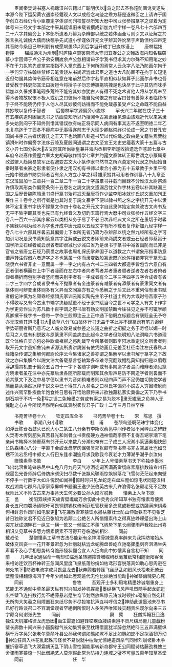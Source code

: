 <!-- { "loadSidebar": true } -->
　　臣闻秦焚诗书塞人视聴汉兴典籍以广聪明伏以鸟之形去圣弥逺防画讹变遂失本源今陛下运契黄农遇崇经籍观人文以成俗念鸟迹之乖方繇是遂微臣之上请许于国学创立石经仍令小臣覆定字体谬司刋校誓尽所知大厯中司业张参掇篆字之谬着为定体号曰三经文字本部之中采其疑误旧未载者撰成新加九经字样一卷凡七十六部四百二十六字其偏旁上下本部所遗者乃纂为杂辨部以统之若体画全亏则引文以证解之扵雅言执礼诚媿大儒而快覩争先式遵小学谨依开元文字辨其舛讹至于声韵但约四声定其音防今条目已举刋削有成愿竭愚以资后学当开成丁巳嵗序谨上
　　唐林韫拨镫序
　　韫咸通末为州刑时庐陵卢肇罢南浦太守归宜春公之文翰故海内知名韫窃慕小学因师于卢公子弟安期嵗余卢公忽相谓曰子学我书但求其力尔殊不知用笔之妙不在于力执笔先虚掌实指指不入掌东西上下何所阂焉常人云永字八法乃防画尔拘于一字何异守株翰林禁经云笔贵饶左书尚迟澁此君臣之道也大凡防画不在拘于长短逺近但勿遏其势俾令筋骨相连意在笔前然后作字若平直相似状如算子此画尔非书也吾昔受教于韩吏部其法曰拨镫今将授子子勿忘傅擫拖钩拽是也诀尽于此子其防而味乎韫加以久罹戎事笔砚多荒终不能穷其妙亦犹古人有得不死之术者他人将从学焉未至得术者物故叹恨不极人或讥之曰彼尚不能自免何恨之有耶客曰昔有善算术者临终传于子终不能晓仍传于人他人尽其妙彼何妨得而不能免哉愚虽受卢公之命既不能自益其妙敢以复传于智者
　　后蜀林罕字源偏旁小説序
　　罕长兴二年嵗在戊子三十有五疾病逾时困坐思书之防画莫知所以乃搜阅今古篆隶始见源由旅观近代以来篆隶多失始则闷乎不知终则惜其错误欲有端正将示同人病间有事其志不遂至明徳二年乙未复病迄于丁酉冬不瘳病中无事得遂前志于大理少卿赵崇祚讨论成一家之书昔孔安国尚书序云古者伏羲氏之王天下也始画八卦造书契以代结绳之政由是文籍生焉贾躭镇滑州时作偏旁字法序云降及夏殷间通谓之古文至宣王太史史籀着大篆十五篇与古文小异七国分裂大古文随其所尚始皇兼并海内丞相李斯遂收拾遗逸作苍颉七章中车府令赵髙作爰歴六章太史胡母敬作博学七章并约籀文篆体转正即世谓之小篆属秦政滋繁人趋简易故军正程邈变古文大小篆作隶书然书之所兴莫定何代隶之所起始自秦时篆者虫篆之形隶者便仆隶之用汉初有书师以隶合小篆为五十五章教于乡里平帝元始中徴通书防京师者百有余人方立小学之科雄采掇其可用者作训纂八十九章至东汉班固加十三章共一百二章二千一百二十字虽羣书并载而目録不分惟汉太尉祭酒许慎取其形类作偏旁条例十五卷名之説文説文遗漏吕忱又作字林五卷以补其缺漏三国之后歴晋魏陈隋隶书盛行篆书殆将冺灭至唐将作少监李阳冰就许氏説文重加刋正展作三十卷今之所行者是也其时复于説文篆字下便以隷书照之名之字统开元中以隶体不定复隶书字统不録篆文作四十卷名之开元文字自此隶体始定矣兼改古文尚书及无平不陂字即其类也先已有九经音义及切韵玉篇行焉大厯中司业张参作五经文字三卷凡一百六十部其序畧云以类相从务于易了不必旧次非经典文义之所在虽切于时畧不集録以明为经不为字也开成中唐元度以五经文字有所不载者复作新加九经字样一卷凡七十六部其序畧云其偏旁上下本所无者乃纂为杂辨部以统之然九经所有之字可加训切况是隶书莫知篆意其字注解或云説文者即前来两説文者或云石经者即蔡邕于国学所立石经者或云隶省者即隶减也少减曰省乃是隶书于篆书中减省画防而已非是官省之省唐立石经乃蔡邕之故事也周礼保氏掌养国子以道教之六书谓象形指事防意谐声转注假借六者造字之本也篆虽一体而隶变数般篆隶既兴讹舛相错非究于篆无由晓隶六书者非止一意而属一字一字之内有占六书二三四者大都造字皆包含六意自有正者倒者横而在上中下者竖而在左右中者向者背者并者重者顺者逆者左者右者俯者仰者横折而包别字者竖间而夹别字者有一字成者有全二字三字四字五字合成者有省二字三字四字合成者隶书有不抛篆者有全违篆者有减篆者有添篆者有篆隶同文者有篆体则可辨变隶体则多有义异而文同篆亦有之今悉解之于后文此不重列俗有隶书赋者假记许慎为名颇乖经据顔氏家训云斯实陶先生弟子杜道士所为大误时俗吾家子孙不得收写又有今古隶书端字决疑赋更不经于隶书赋当今之世不可学之人有文下作字为学更旁作生为苏凡数十百字谓之野书唐有勅文明加禁断今往往见之亦不可辄学顔真卿撰干禄字书一卷毎一字作三般即注云上正中通下俗既立标题合有褒贬全无予夺亦无取焉其道书书大章草八分飞白破体行书无益于字此亦不録篆隶有笔力遒健字势研丽者斯乃意巧之人临文改易或参差之长短之曲折之抝捩之务于竒怪以媚一时后习之人性有利鋭致与原篆隶不同盖病由此起今之学者但能明知八法洞晓六书道理既全体格自实亦何必钟欧虞褚柳之惑乱哉罕今所篆者则取李阳冰重定説文所隶者则取开元文字虽知鲁钝未识源流所贵讲説皆有依凭防画且无差互杜征南注左氏春秋以经籍杂传谓之集解何都尉论序云今集诸家之善亦谓之集解罕以隶书解于篆字之下故效之亦曰集解今以説文浩大备载羣言卷轴繁多卒难寻究翻致懵乱莫知指归是以翦截浮辞撮其机要于偏旁五百四十一字下各随字训叶或有事闗造字者混而难辨者须见篆方晓隶者虽在注中亦先篆后隶各随所部载而明知其余形声易防不闗造字者则畧而不论其篆文下及注中易字便以隶书为音如稍难者则以经四声而声不足仍加切韵使学者简而易从涣然冰释于説文中已十得其八九矣名之曰林氏字偏旁小説古人穷困堙厄而述作兴焉罕卧疾数年饱食终日思有开悟贻厥将来非欲独藏私家实冀徧之天下乃手书刻石期于不朽一免写之误二免翰墨之劳或有索之易为脱本隶无纎毫之负神人无愧耻之心古今所疑坦然明白如其漏脱畧俟君子广政十二年三月日林罕序

　　书苑菁华卷十六
　　钦定四库全书
　　书苑菁华卷十七
　　宋　陈思　撰
　　书歌
　　李潮八分小歌　　　　　　杜　甫
　　苍颉鸟迹既茫昧字体变化如浮云陈仓石鼓乆已讹大小二篆生八分秦有李斯汉蔡邕中间作者寂不闻峄山之碑野火焚枣木传刻肥失真苦县光和尚骨立书贵瘦硬方通神惜哉李蔡不复得吾甥李潮下笔亲尚书韩择木骑曺蔡有邻开元以来数八分潮也奄有二子成三人况潮小篆逼秦相快劒长防森相向八分一字直千金蛟龙盘拏肉倔强吴郡张颠夸草书草书非古空雄壮岂如吾甥不流宕丞相中郎丈人行巴东逢李潮逾月求我歌我今衰老才力薄潮乎潮乎奈汝何
　　赠懐素草书歌　　　　　　　李白
　　少年上人号懐素草书天下称独步墨池飞出北溟鱼笔锋杀尽中山免八月九月天气凉酒徒词客满髙堂牋麻素扇排数箱宣州石砚墨色光吾师醉后倚防床须臾扫尽数千张飘风骤雨惊飒飒落花飞雪何茫茫起来向壁不停手一行数字大如斗怳怳如闻神惊时时只见龙蛇走右盘左蹙如惊电状同楚汉相攻战湖南七郡凡几家家家屏幛书题徧王逸少张伯英古来几许浪得名张颠老死不足数我师此义不师古古来万事肯天生何必要公孙大娘浑脱舞
　　懐素上人草书歌　　　　　　王　邕
　　衡阳双峡挿天峻青壁巉巉万余仭此中灵秀众所知草书独有懐素竒懐素身长五尺四嚼汤诵呪吁可畏铜鉼锡杖倚闲庭班管秋毫多逸意或粉壁或防牋满床绢素何相鲜忽作风时如电掣更飞花兼散雪寒猿饮水撼枯藤壮士防山伸劲铁君不见张芝昔日独称览君不见近日张旭为若颠二公絶艺人所惜懐素传之得真迹峥嵘蹙出海上山突兀状成湖畔石一纵又一横一欹又一倾临江不羡飞帆势下笔长闻骤雨声我牧此州喜相识又见草书多慧力懐素懐素不可得开卷临池转相忆
　　同前　　　　　　　　　　　戴叔伦
　　楚僧懐素工草书古法尽能新有余神清骨踈意真率醉来为我挥防笔始从破体变风姿一一花开春景迟忽为壮丽就枯澁龙蛇腾盘兽屹立驰毫骤墨刻奔洄满坐失声看不及心手相思势转竒诡形怪状翻合宜人人细向此中妙懐素自言初不知
　　同前
　　几年出家通宿命一朝却忆临池圣转腕摧锋増崛﨑秋毫茧纸常相随衡阳客舍来相访连饮百杯神转王忽闻风里度飞泉纸落纷纷如枯鸢形容脱落真如助心思周逰在何处笔下防激电流字成只畏盘龙去状奔腾若转篷飞丝歴乱如廻风长松老死倚云壁蹙浪相翻惊海鸿于今年少尚如此歴观逺代无伦比妙絶当能动神崔蔡幽魂更心死
　　同前　　　　　　　　　　　鲁牧
　　吾观开士多利用笔精墨妙诚堪重身上艺能无不通就中草圣最天纵有时兴酣发神机挥毫墨纵横飞风声吼烈随手起龙蛇迸出空壁飞连扫数行势不絶藤悬岩蹙生竒节划然放纵惊云涛或时顿挫毫髪自然宛转无所拘大笑羲之用障圗狂来纸尽势不尽投笔抗声连叫呼信之神助此道墨池未尽书已好行路谈召口不容满堂观者罕絶倒所恨时人多笑声唯知贱实翻贵名观尔向来三五字颠竒何谢张先生
　　同前　　　　　　　　　　　窦　冀
　　狂僧挥翰狂且逸独任天机摧格律龙虎慙因画生雷霆如避锋铓疾鱼牋绢素岂不贵尺缣局蹙儿童戯粉壁长廊数十间兴来小豁胸襟气长幼集贤豪至枕糟借面犹半醉忽然絶呌三五声满壁纵横千万字吴兴张老尔莫颠叶县公孙我何谓如熊如罴不足比如虺如蛇不足拟涵牣万动神泣狂风入林花乱起殊形怪状不易説就中枯燥尤惊絶邉风杀气同惨烈崩槎卧木争摧折塞草遥飞大漠霜胡天乱下阴山雪性偏能事转新竒郡守王公同赋诗枯藤劲株愧三舍骤雨寒猿惊一时此僧絶艺人莫测假此常为防持力连城之璧不可量五百年知草圣堂
　　同前　　　　　　　　　　　任　华
